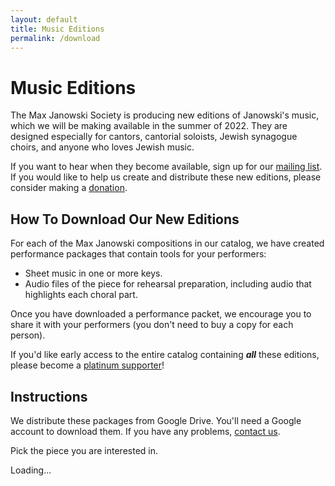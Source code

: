 ```yaml
---
layout: default
title: Music Editions
permalink: /download
---
```


# Music Editions

The Max Janowski Society is producing new editions of Janowski's music,
which we will be making available in the summer of 2022. They are designed
especially for cantors, cantorial soloists, Jewish synagogue choirs, and anyone
who loves Jewish music.

If you want to hear when they become available, sign up for our [mailing list](/subscribe). If you would like to help us create and distribute these new editions, please consider making a [donation](/donate).

## How To Download Our New Editions

For each of the Max Janowski compositions in our catalog, we have created
performance packages that contain tools for your performers:

* Sheet music in one or more keys.
* Audio files of the piece for rehearsal preparation, including audio that highlights each choral part.

Once you have downloaded a performance packet, we encourage you to share it
with your performers (you don't need to buy a copy for each person).

If you'd like early access to the entire catalog containing ***all*** these
editions, please become a [platinum supporter](/platinum)!

## Instructions

We distribute these packages from Google Drive. You'll need a Google account to download them. If you have any problems, [contact us](/contact).

Pick the piece you are interested in.

<div id="editions-list" class="editions-list">
<span class="loading">Loading...</span>
</div>

<script>
window.onload = e => loadEditionLinks(document.getElementById('editions-list'))
</script>

